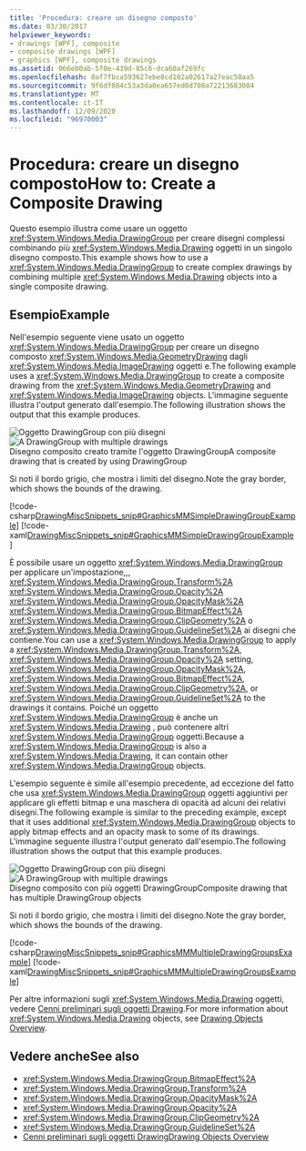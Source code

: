```yaml
---
title: 'Procedura: creare un disegno composto'
ms.date: 03/30/2017
helpviewer_keywords:
- drawings [WPF], composite
- composite drawings [WPF]
- graphics [WPF], composite drawings
ms.assetid: 066eb0ab-5f0e-439d-85c6-dca60af269fc
ms.openlocfilehash: 0af7fbca593627ebe8cd102a02617a27eac50aa5
ms.sourcegitcommit: 9f6df084c53a3da0ea657ed0d708a72213683084
ms.translationtype: MT
ms.contentlocale: it-IT
ms.lasthandoff: 12/09/2020
ms.locfileid: "96970003"
---
```

# <a name="how-to-create-a-composite-drawing"></a><span data-ttu-id="0c5f5-102">Procedura: creare un disegno composto</span><span class="sxs-lookup"><span data-stu-id="0c5f5-102">How to: Create a Composite Drawing</span></span>
<span data-ttu-id="0c5f5-103">Questo esempio illustra come usare un oggetto <xref:System.Windows.Media.DrawingGroup> per creare disegni complessi combinando più <xref:System.Windows.Media.Drawing> oggetti in un singolo disegno composto.</span><span class="sxs-lookup"><span data-stu-id="0c5f5-103">This example shows how to use a <xref:System.Windows.Media.DrawingGroup> to create complex drawings by combining multiple <xref:System.Windows.Media.Drawing> objects into a single composite drawing.</span></span>  
  
## <a name="example"></a><span data-ttu-id="0c5f5-104">Esempio</span><span class="sxs-lookup"><span data-stu-id="0c5f5-104">Example</span></span>  
 <span data-ttu-id="0c5f5-105">Nell'esempio seguente viene usato un oggetto <xref:System.Windows.Media.DrawingGroup> per creare un disegno composto <xref:System.Windows.Media.GeometryDrawing> dagli <xref:System.Windows.Media.ImageDrawing> oggetti e.</span><span class="sxs-lookup"><span data-stu-id="0c5f5-105">The following example uses a <xref:System.Windows.Media.DrawingGroup> to create a composite drawing from the <xref:System.Windows.Media.GeometryDrawing> and <xref:System.Windows.Media.ImageDrawing> objects.</span></span> <span data-ttu-id="0c5f5-106">L'immagine seguente illustra l'output generato dall'esempio.</span><span class="sxs-lookup"><span data-stu-id="0c5f5-106">The following illustration shows the output that this example produces.</span></span>  
  
 <span data-ttu-id="0c5f5-107">![Oggetto DrawingGroup con più disegni](./media/graphicsmm-simple.jpg "graphicsmm_simple")</span><span class="sxs-lookup"><span data-stu-id="0c5f5-107">![A DrawingGroup with multiple drawings](./media/graphicsmm-simple.jpg "graphicsmm_simple")</span></span>  
<span data-ttu-id="0c5f5-108">Disegno composito creato tramite l'oggetto DrawingGroup</span><span class="sxs-lookup"><span data-stu-id="0c5f5-108">A composite drawing that is created by using DrawingGroup</span></span>  
  
 <span data-ttu-id="0c5f5-109">Si noti il bordo grigio, che mostra i limiti del disegno.</span><span class="sxs-lookup"><span data-stu-id="0c5f5-109">Note the gray border, which shows the bounds of the drawing.</span></span>  
  
 [!code-csharp[DrawingMiscSnippets_snip#GraphicsMMSimpleDrawingGroupExample](~/samples/snippets/csharp/VS_Snippets_Wpf/DrawingMiscSnippets_snip/CSharp/DrawingGroupExample.cs#graphicsmmsimpledrawinggroupexample)]
 [!code-xaml[DrawingMiscSnippets_snip#GraphicsMMSimpleDrawingGroupExample](~/samples/snippets/xaml/VS_Snippets_Wpf/DrawingMiscSnippets_snip/XAML/DrawingGroupExample.xaml#graphicsmmsimpledrawinggroupexample)]  
  
 <span data-ttu-id="0c5f5-110">È possibile usare un oggetto <xref:System.Windows.Media.DrawingGroup> per applicare un'impostazione,,, <xref:System.Windows.Media.DrawingGroup.Transform%2A> <xref:System.Windows.Media.DrawingGroup.Opacity%2A> <xref:System.Windows.Media.DrawingGroup.OpacityMask%2A> <xref:System.Windows.Media.DrawingGroup.BitmapEffect%2A> <xref:System.Windows.Media.DrawingGroup.ClipGeometry%2A> o <xref:System.Windows.Media.DrawingGroup.GuidelineSet%2A> ai disegni che contiene.</span><span class="sxs-lookup"><span data-stu-id="0c5f5-110">You can use a <xref:System.Windows.Media.DrawingGroup> to apply a <xref:System.Windows.Media.DrawingGroup.Transform%2A>, <xref:System.Windows.Media.DrawingGroup.Opacity%2A> setting, <xref:System.Windows.Media.DrawingGroup.OpacityMask%2A>, <xref:System.Windows.Media.DrawingGroup.BitmapEffect%2A>, <xref:System.Windows.Media.DrawingGroup.ClipGeometry%2A>, or <xref:System.Windows.Media.DrawingGroup.GuidelineSet%2A> to the drawings it contains.</span></span> <span data-ttu-id="0c5f5-111">Poiché un oggetto <xref:System.Windows.Media.DrawingGroup> è anche un <xref:System.Windows.Media.Drawing> , può contenere altri <xref:System.Windows.Media.DrawingGroup> oggetti.</span><span class="sxs-lookup"><span data-stu-id="0c5f5-111">Because a <xref:System.Windows.Media.DrawingGroup> is also a <xref:System.Windows.Media.Drawing>, it can contain other <xref:System.Windows.Media.DrawingGroup> objects.</span></span>  
  
 <span data-ttu-id="0c5f5-112">L'esempio seguente è simile all'esempio precedente, ad eccezione del fatto che usa <xref:System.Windows.Media.DrawingGroup> oggetti aggiuntivi per applicare gli effetti bitmap e una maschera di opacità ad alcuni dei relativi disegni.</span><span class="sxs-lookup"><span data-stu-id="0c5f5-112">The following example is similar to the preceding example, except that it uses additional <xref:System.Windows.Media.DrawingGroup> objects to apply bitmap effects and an opacity mask to some of its drawings.</span></span> <span data-ttu-id="0c5f5-113">L'immagine seguente illustra l'output generato dall'esempio.</span><span class="sxs-lookup"><span data-stu-id="0c5f5-113">The following illustration shows the output that this example produces.</span></span>  
  
 <span data-ttu-id="0c5f5-114">![Oggetto DrawingGroup con più disegni](./media/graphicsmm-multiple.jpg "graphicsmm_multiple")</span><span class="sxs-lookup"><span data-stu-id="0c5f5-114">![A DrawingGroup with multiple drawings](./media/graphicsmm-multiple.jpg "graphicsmm_multiple")</span></span>  
<span data-ttu-id="0c5f5-115">Disegno composito con più oggetti DrawingGroup</span><span class="sxs-lookup"><span data-stu-id="0c5f5-115">Composite drawing that has multiple DrawingGroup objects</span></span>  
  
 <span data-ttu-id="0c5f5-116">Si noti il bordo grigio, che mostra i limiti del disegno.</span><span class="sxs-lookup"><span data-stu-id="0c5f5-116">Note the gray border, which shows the bounds of the drawing.</span></span>  
  
 [!code-csharp[DrawingMiscSnippets_snip#GraphicsMMMultipleDrawingGroupsExample](~/samples/snippets/csharp/VS_Snippets_Wpf/DrawingMiscSnippets_snip/CSharp/DrawingGroupExample.cs#graphicsmmmultipledrawinggroupsexample)]
 [!code-xaml[DrawingMiscSnippets_snip#GraphicsMMMultipleDrawingGroupsExample](~/samples/snippets/xaml/VS_Snippets_Wpf/DrawingMiscSnippets_snip/XAML/DrawingGroupExample.xaml#graphicsmmmultipledrawinggroupsexample)]  
  
 <span data-ttu-id="0c5f5-117">Per altre informazioni sugli <xref:System.Windows.Media.Drawing> oggetti, vedere [Cenni preliminari sugli oggetti Drawing](drawing-objects-overview.md).</span><span class="sxs-lookup"><span data-stu-id="0c5f5-117">For more information about <xref:System.Windows.Media.Drawing> objects, see [Drawing Objects Overview](drawing-objects-overview.md).</span></span>  
  
## <a name="see-also"></a><span data-ttu-id="0c5f5-118">Vedere anche</span><span class="sxs-lookup"><span data-stu-id="0c5f5-118">See also</span></span>

- <xref:System.Windows.Media.DrawingGroup.BitmapEffect%2A>
- <xref:System.Windows.Media.DrawingGroup.Transform%2A>
- <xref:System.Windows.Media.DrawingGroup.OpacityMask%2A>
- <xref:System.Windows.Media.DrawingGroup.Opacity%2A>
- <xref:System.Windows.Media.DrawingGroup.ClipGeometry%2A>
- <xref:System.Windows.Media.DrawingGroup.GuidelineSet%2A>
- [<span data-ttu-id="0c5f5-119">Cenni preliminari sugli oggetti Drawing</span><span class="sxs-lookup"><span data-stu-id="0c5f5-119">Drawing Objects Overview</span></span>](drawing-objects-overview.md)
